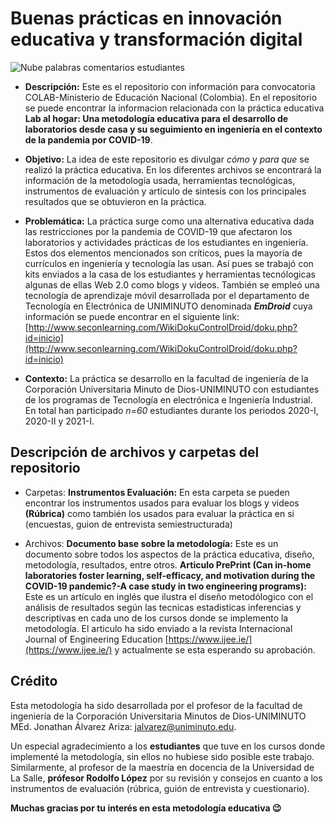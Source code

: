 # Buenas prácticas en innovación educativa y transformación digital

![Nube palabras comentarios estudiantes](https://user-images.githubusercontent.com/11606241/129555107-a37e3b79-df4a-4057-8eae-d8aa0dd6e155.png)

- **Descripción:** Este es el repositorio con información para convocatoria COLAB-Ministerio de Educación Nacional (Colombia). En el repositorio se puede encontrar la informacion relacionada con la práctica educativa **Lab al hogar: Una metodología educativa para el desarrollo de laboratorios desde casa y su seguimiento en ingeniería en el contexto de la pandemia por COVID-19**.

- **Objetivo:** La idea de este repositorio es divulgar *cómo* y *para que* se realizó la práctica educativa. En los diferentes archivos se encontrará la información de la metodología usada, herramientas tecnológicas, instrumentos de evaluación y artículo de sintesis con los principales resultados que se obtuvieron en la práctica.

- **Problemática:** La práctica surge como una alternativa educativa dada las restricciones por la pandemia de COVID-19 que afectaron los laboratorios y actividades prácticas de los estudiantes en ingeniería. Estos dos elementos mencionados son críticos, pues la mayoría de currículos en ingeniería y tecnología las usan. Así pues se trabajó con kits enviados a la casa de los estudiantes y herramientas tecnólogicas algunas de ellas Web 2.0 como blogs y videos. También se empleó una tecnología de aprendizaje móvil desarrollada por el departamento de Tecnología en Electrónica de UNIMINUTO denominada ***EmDroid*** cuya información se puede encontrar en el siguiente link: [http://www.seconlearning.com/WikiDokuControlDroid/doku.php?id=inicio](http://www.seconlearning.com/WikiDokuControlDroid/doku.php?id=inicio) 

- **Contexto:** La práctica se desarrollo en la facultad de ingeniería de la Corporación Universitaria Minuto de Dios-UNIMINUTO con estudiantes de los programas de Tecnología en electrónica e Ingeniería Industrial. En total han participado *n=60* estudiantes durante los periodos 2020-I, 2020-II y 2021-I.

## Descripción de archivos y carpetas del repositorio
- Carpetas:
**Instrumentos Evaluación:** En esta carpeta se pueden encontrar los instrumentos usados para evaluar los blogs y videos **(Rúbrica)** como también los usados para evaluar la práctica en si (encuestas, guion de entrevista semiestructurada)

- Archivos:
**Documento base sobre la metodología:** Este es un documento sobre todos los aspectos de la práctica educativa, diseño, metodología, resultados, entre otros. 
**Articulo PrePrint (Can in-home laboratories foster learning, self-efficacy, and motivation during the COVID-19 pandemic?-A case study in two engineering programs):** Este es un artículo en inglés que ilustra el diseño metodólogico con el análisis de resultados según las tecnicas estadisticas inferencias y descriptivas en cada uno de los cursos donde se implemento la metodología. El articulo ha sido enviado a la revista Internacional Journal of Engineering Education [https://www.ijee.ie/](https://www.ijee.ie/) y actualmente se esta esperando su aprobación. 

## Crédito

Esta metodología ha sido desarrollada por el profesor de la facultad de ingeniería de la Corporación Universitaria Minutos de Dios-UNIMINUTO MEd. Jonathan Álvarez Ariza: jalvarez@uniminuto.edu. 

Un especial agradecimiento a los **estudiantes** que tuve en los cursos donde implementé la metodología, sin ellos no hubiese sido posible este trabajo. Similarmente, al profesor de la maestría en docencia de la Universidad de La Salle, **prófesor Rodolfo López** por su revisión y consejos en cuanto a los instrumentos de evaluación (rúbrica, guión de entrevista y cuestionario). 

**Muchas gracias por tu interés en esta metodología educativa :wink:**

